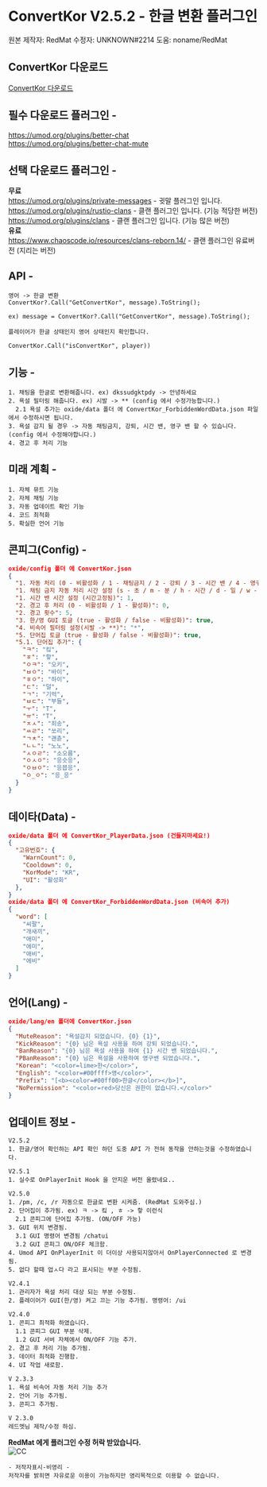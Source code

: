 # ConvertKor V2.5.2 - 한글 변환 플러그인

원본 제작자: RedMat
수정자: UNKNOWN#2214
도움: noname/RedMat

## ConvertKor 다운로드
[ConvertKor 다운로드](https://github.com/unkn0wn-97/ConvertKor/archive/master.zip, "download link")

## 필수 다운로드 플러그인 -   
https://umod.org/plugins/better-chat   
https://umod.org/plugins/better-chat-mute   

## 선택 다운로드 플러그인 -

**무료**   
https://umod.org/plugins/private-messages - 귓말 플러그인 입니다.   
https://umod.org/plugins/rustio-clans - 클랜 플러그인 입니다. (기능 적당한 버전)   
https://umod.org/plugins/clans - 클랜 플러그인 입니다. (기능 많은 버전)   
**유료**   
https://www.chaoscode.io/resources/clans-reborn.14/ - 클랜 플러그인 유료버전 (지리는 버전)   

## API - 

```
영어 -> 한글 변환
ConvertKor?.Call("GetConvertKor", message).ToString();

ex) message = ConvertKor?.Call("GetConvertKor", message).ToString();

플레이어가 한글 상태인지 영어 상태인지 확인합니다.

ConvertKor.Call("isConvertKor", player))

```
## 기능 -
```
1. 채팅을 한글로 변환해줍니다. ex) dkssudgktpdy -> 안녕하세요
2. 욕설 필터링 해줍니다. ex) 시발 -> ** (config 에서 수정가능합니다.)
  2.1 욕설 추가는 oxide/data 폴더 에 ConvertKor_ForbiddenWordData.json 파일에서 수정하시면 됩니다.
3. 욕설 감지 될 경우 -> 자동 채팅금지, 강퇴, 시간 밴, 영구 밴 할 수 있습니다. (config 에서 수정해야합니다.)
4. 경고 후 처리 기능
```

## 미래 계획 -
```
1. 자체 뮤트 기능
2. 자체 채팅 기능
3. 자동 업데이트 확인 기능
4. 코드 최적화
5. 확실한 언어 기능
```
## 콘피그(Config) -
```json
oxide/config 폴더 에 ConvertKor.json
{
  "1. 자동 처리 (0 - 비활성화 / 1 - 채팅금지 / 2 - 강퇴 / 3 - 시간 밴 / 4 - 영구 밴)": 0,
  "1. 채팅 금지 자동 처리 시간 설정 (s - 초 / m - 분 / h - 시간 / d - 일 / w - 주": "10m",
  "1. 시간 밴 시간 설정 (시간고정됨)": 1,
  "2. 경고 후 처리 (0 - 비활성화 / 1 - 활성화)": 0,
  "2. 경고 횟수": 5,
  "3. 한/영 GUI 토글 (true - 활성화 / false - 비활성화)": true,
  "4. 비속어 필터링 설정(시발 -> **)": "*",
  "5. 단어집 토글 (true - 활성화 / false - 비활성화)": true,
  "5.1. 단어집 추가": {
    "ㅋ": "킼",
    "ㅎ": "핳",
    "ㅇㅋ": "오키",
    "ㅂㅇ": "바이",
    "ㅎㅇ": "하이",
    "ㄷ": "덜",
    "ㄱ": "기억",
    "ㅂㄷ": "부들",
    "ㅜ": "T",
    "ㅠ": "T",
    "ㅈㅅ": "죄송",
    "ㅆㄹ": "쏘리",
    "ㄱㅊ": "괜츈",
    "ㄴㄴ": "노노",
    "ㅅㅇㄹ": "소오름",
    "ㅇㅅㅇ": "응슷응",
    "ㅇㅂㅇ": "응븝응",
    "ㅇ_ㅇ": "응_응"
  }
}
```
## 데이타(Data) -
```json
oxide/data 폴더 에 ConvertKor_PlayerData.json (건들지마세요!)
{
  "고유번호": {
    "WarnCount": 0,
    "Cooldown": 0,
    "KorMode": "KR",
    "UI": "활성화"
  },
}
oxide/data 폴더 에 ConvertKor_ForbiddenWordData.json (비속어 추가)
{
  "word": [
    "씨팔",
    "개새끼",
    "애미",
    "에미",
    "애비",
    "에비"
  ]
}
```
## 언어(Lang) -
```json
oxide/lang/en 폴더에 ConvertKor.json 
{
  "MuteReason": "욕설감지 되었습니다. {0} {1}",
  "KickReason": "{0} 님은 욕설 사용을 하여 강퇴 되었습니다.",
  "BanReason": "{0} 님은 욕설 사용을 하여 {1} 시간 밴 되었습니다.",
  "PBanReason": "{0} 님은 욕설을 사용하여 영구밴 되었습니다.",
  "Korean": "<color=lime>한</color>",
  "English": "<color=#00ffff>영</color>",
  "Prefix": "[<b><color=#00ff00>한글</color></b>]",
  "NoPermission": "<color=red>당신은 권한이 없습니다.</color>"
}
```

## 업데이트 정보 -
```
V2.5.2
1. 한글/영어 확인하는 API 확인 하던 도중 API 가 전혀 동작을 안하는것을 수정하였습니다.

V2.5.1
1. 실수로 OnPlayerInit Hook 을 안지운 버전 올렸네요..

V2.5.0
1. /pm, /c, /r 자동으로 한글로 변환 시켜줌. (RedMat 도와주심.)
2. 단어집이 추가됨. ex) ㅋ -> 킼 , ㅎ -> 핳 이런식
  2.1 콘피그에 단어집 추가됨. (ON/OFF 가능)
3. GUI 위치 변경됨.
  3.1 GUI 명령어 변경됨 /chatui
  3.2 GUI 콘피그 ON/OFF 체크함.
4. Umod API OnPlayerInit 이 더이상 사용되지않아서 OnPlayerConnected 로 변경됨.
5. 없다 할때 업ㅅ다 라고 표시되는 부분 수정됨.

V2.4.1
1. 관리자가 욕설 처리 대상 되는 부분 수정됨.
2. 플레이어가 GUI(한/영) 켜고 끄는 기능 추가됨. 명령어: /ui

V2.4.0
1. 콘피그 최적화 하였습니다.
  1.1 콘피그 GUI 부분 삭제.
  1.2 GUI 서버 자체에서 ON/OFF 기능 추가.
2. 경고 후 처리 기능 추가됨.
3. 데이터 최적화 진행함.
4. UI 작업 새로함.

V 2.3.3
1. 욕설 비속어 자동 처리 기능 추가
2. 언어 기능 추가됨.
3. 콘피그 추가됨.

V 2.3.0
레드멧님 제작/수정 하심.
```
**RedMat 에게 플러그인 수정 허락 받았습니다.**   
![CC](https://i.imgur.com/luutuST.png)
```
- 저작자표시-비영리 -
저작자를 밝히면 자유로운 이용이 가능하지만 영리목적으로 이용할 수 없습니다.
```
